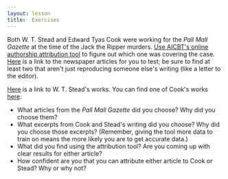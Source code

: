 ```yaml
---
layout: lesson
title:  Exercises
---
```

Both W. T. Stead and Edward Tyas Cook were working for the _Pall Mall Gazette_ at the time of the Jack the Ripper murders. [Use AICBT's online authorship attribution tool](/textanalysiscoursebook/book/http:/aicbt.com/authorship-attribution/online-software/) to figure out which one was covering the case. [Here](/textanalysiscoursebook/book/http:/www.casebook.org/press_reports/pall_mall_gazette/) is a link to the newspaper articles for you to test; be sure to find at least two that aren't just reproducing someone else's writing \(like a letter to the editor\). 

[Here](/textanalysiscoursebook/book/http:/www.attackingthedevil.co.uk/steadworks/) is a link to W. T. Stead's works. You can find one of Cook's works [here](/textanalysiscoursebook/book/https:/archive.org/stream/lifeofflorenceni01cookuoft/lifeofflorenceni01cookuoft_djvu.txt).

* What articles from the _Pall Mall Gazette_ did you choose? Why did you choose them?
* What excerpts from Cook and Stead's writing did you choose? Why did you choose those excerpts? \(Remember, giving the tool more data to train on means the more likely you are to get accurate data.\)
* What did you find using the attribution tool? Are you coming up with clear results for either article?
* How confident are you that you can attribute either article to Cook or Stead? Why or why not?

